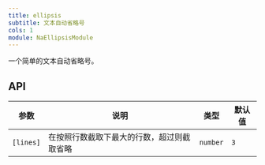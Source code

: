 ```yaml
---
title: ellipsis
subtitle: 文本自动省略号
cols: 1
module: NaEllipsisModule
---
```


一个简单的文本自动省略号。

## API

参数 | 说明 | 类型 | 默认值
----|------|-----|------
`[lines]` | 在按照行数截取下最大的行数，超过则截取省略  | `number` | `3`
